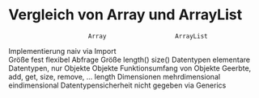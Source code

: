# Vergleich von Array und ArrayList
                          Array                   ArrayList
Implementierung           naiv                    via Import  
Größe                     fest                    flexibel
Abfrage Größe             length()                size()
Datentypen                elementare Datentypen,  nur Objekte
                          Objekte
Funktionsumfang           von Objekte Geerbte,    add, get, size, remove, ...
                          length
Dimensionen               mehrdimensional         eindimensional
Datentypensicherheit      nicht gegeben           via Generics
